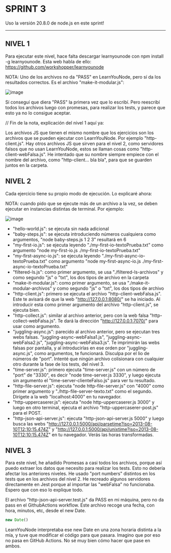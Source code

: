 # SPRINT 3

Uso la versión 20.8.0 de node.js en este sprint!

---
## NIVEL 1

Para ejecutar este nivel, hace falta descargar learnyounode con npm install -g learnyounode. Esta web habla de ello:
https://github.com/workshopper/learnyounode

NOTA: Uno de los archivos no da "PASS" en LearnYouNode, pero sí da los resultados correctos. Es el archivo "make-it-modular.js":

![image](https://github.com/AlanWallerGithub/sprint3/assets/140154835/a0214d62-b8a2-420a-8e15-581469c94af1)

Sí conseguí que diera "PASS" la primera vez que lo escribí. Pero reescribí todos los archivos luego con promesas, para realizar los tests, y parece que esto ya no lo consigue aceptar.

// Fin de la nota, explicación del nivel 1 aquí ya:

Los archivos JS que tienen el mismo nombre que los ejercicios son los archivos que se pueden ejecutar con LearnYouNode. Por ejemplo "http-client.js". Hay otros archivos JS que sirven para el nivel 2, como servidores falsos que no usan LearnYouNode, estos se llaman cosas como "http-client-webFalsa.js". He intentado que su nombre siempre empiece con el nombre del archivo, como "http-client... bla bla", para que se guarden juntos en la carpeta.

## NIVEL 2

Cada ejercicio tiene su propio modo de ejecución. Lo explicaré ahora:

NOTA: cuando pido que se ejecute más de un archivo a la vez, se deben ejecutar en instancias distintas de terminal. Por ejemplo:

![image](https://github.com/AlanWallerGithub/sprint3/assets/140154835/7135a4d7-92f2-4ae7-90ab-cf6c11ab9930)


- "hello-world.js": se ejecuta sin nada adicional
- "baby-steps.js": se ejecuta introduciendo números cualquiera como argumentos, "node baby-steps.js 1 2 3" resultará en 6
- "my-first-io.js": se ejecuta leyendo "./my-first-io-textoPrueba.txt" como argumento "node my-first-io.js ./my-first-io-textoPrueba.txt"
- "my-first-async-io.js": se ejecuta leyendo "./my-first-async-io-textoPrueba.txt" como argumento "node my-first-async-io.js ./my-first-async-io-textoPrueba.txt"
- "filtered-ls.js": como primer argumento, se usa "./filtered-ls-archivos" y como segundo "js" o "txt", los dos tipos de archivo en la carpeta
- "make-it-modular.js": como primer argumento, se usa "./make-it-modular-archivos" y como segundo "js" o "txt", los dos tipos de archivo
- "http-client.js": primero se ejecuta el archivo "http-client-webFalsa.js". Este te avisará de que la web "http://127.0.0.1:8080/" se ha iniciado. Al introducir esta como primer argumento del archivo "http-client.js", se ejecuta bien.
- "http-collect.js": similar al archivo anterior, pero con la web falsa "http-collect-webFalsa.js". Te dará la dirección "http://127.0.0.1:7070/" para usar como argumento.
- "juggling-async.js": parecido al archivo anterior, pero se ejecutan tres webs falsas. "juggling-async-webFalsa1.js", "juggling-async-webFalsa2.js", "juggling-async-webFalsa3.js". Te imprimirán las webs falsas por pantalla, y al introducirlas en ese orden por "juggling-async.js", como argumentos, te funcionará. Disculpa por el lio de números de "port". Intenté que ningún archivo colisionara con cualquier otro durante la fase de los tests, del nivel 3.
- "time-server.js": primero ejecuta "time-server.js" con un número de "port" de "3330", es decir "node time-server.js 3330", y luego ejecuta sin argumento el "time-server-clienteFalso.js" para ver tu resultado.
- "http-file-server.js": ejecuta "node http-file-server.js" con "4000" como primer argumento y "./http-file-server-texto.txt" como el segundo. Dirígete a la web "localhost:4000" en tu navegador.
- "http-uppercaserer.js": ejecuta "node http-uppercaserer.js 3000" y luego en otro terminal, ejecuta el archivo "http-uppercaserer-post.js" para el POST.
- "http-json-api-server.js": ejecuta "http-json-api-server.js 5000" y luego busca las webs "http://127.0.0.1:5000/api/parsetime?iso=2013-08-10T12:10:15.474Z" y "http://127.0.0.1:5000/api/unixtime?iso=2013-08-10T12:10:15.474Z" en tu navegador. Verás las horas transformadas.

## NIVEL 3

Para este nivel, he añadido Promesas a casi todos los archivos, porque así puedo extraer los datos que necesito para realizar los tests. Esto no debería afectar los anteriores niveles. He usado "port numbers" distintos en los tests que en los archivos del nivel 2. He recreado algunos servidores directamente en Jest porque al importar las "webFalsa" no funcionaba. Espero que con eso lo explique todo.

El archivo "http-json-api-server.test.js" da PASS en mi máquina, pero no da pass en el GithubActions workflow. Este archivo recoge una fecha, con hora, minutos, etc, desde el new Date.
```javascript
new Date() 
```
LearnYouNode interpretaba ese new Date en una zona horaria distinta a la mía, y tuve que modificar el código para que pasara. Imagino que por eso no pasa en GitHub Actions. No sé muy bien cómo hacer que pase en ambos.
